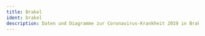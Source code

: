 ```yaml
---
title: Brakel
ident: brakel
description: Daten und Diagramme zur Coronavirus-Krankheit 2019 in Brakel
---
```

